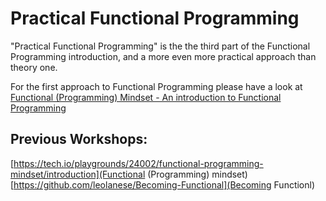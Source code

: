 # Practical Functional Programming
"Practical Functional Programming" is the the third part of the Functional Programming introduction, and a more even more practical approach than theory one.

For the first approach to Functional Programming please have a look at [Functional (Programming) Mindset - An introduction to Functional Programming](https://tech.io/playgrounds/24002/becoming-functional/introduction)

## Previous Workshops:
[https://tech.io/playgrounds/24002/functional-programming-mindset/introduction](Functional (Programming) mindset)<br/>
[https://github.com/leolanese/Becoming-Functional](Becoming Functionl)<br/>





